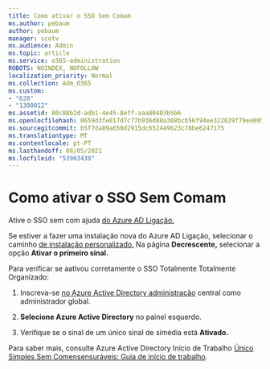 ```yaml
---
title: Como ativar o SSO Sem Comam
ms.author: pebaum
author: pebaum
manager: scotv
ms.audience: Admin
ms.topic: article
ms.service: o365-administration
ROBOTS: NOINDEX, NOFOLLOW
localization_priority: Normal
ms.collection: Adm_O365
ms.custom:
- "628"
- "1300012"
ms.assetid: 80c88b2d-adb1-4e45-8eff-aaa80403b5b6
ms.openlocfilehash: 0659d3fe017d7c77b936d80a308bcb56f94ee322029f79ee095ebeec0b8ea7c1
ms.sourcegitcommit: b5f7da89a650d2915dc652449623c78be6247175
ms.translationtype: MT
ms.contentlocale: pt-PT
ms.lasthandoff: 08/05/2021
ms.locfileid: "53963438"
---
```

# <a name="how-to-enable-seamless-sso"></a>Como ativar o SSO Sem Comam

Ative o SSO sem com ajuda [do Azure AD Ligação.](https://docs.microsoft.com/azure/active-directory/connect/active-directory-aadconnect)
  
Se estiver a fazer uma instalação nova do Azure AD Ligação, selecionar o caminho [de instalação personalizado.](https://docs.microsoft.com/azure/active-directory/connect/active-directory-aadconnect-get-started-custom) Na página **Decrescente,** selecionar a opção **Ativar o primeiro sinal.**
  
Para verificar se aativou corretamente o SSO Totalmente Totalmente Organizado:
  
1. Inscreva-se [no Azure Active Directory administração](https://aad.portal.azure.com) central como administrador global.

2. **Selecione Azure Active Directory** no painel esquerdo.

3. Verifique se o sinal de um único sinal de simédia está **Ativado.**

Para saber mais, consulte Azure Active Directory Início de Trabalho [Único Simples Sem Comensensuráveis: Guia de início de trabalho](https://docs.microsoft.com/azure/active-directory/connect/active-directory-aadconnect-sso-quick-start).
  